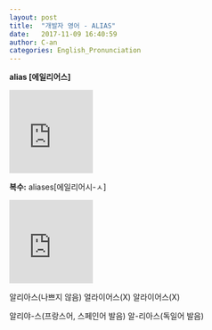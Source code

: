 ```yaml
---
layout: post
title:  "개발자 영어 - ALIAS"
date:   2017-11-09 16:40:59
author: C-an
categories: English_Pronunciation
---
```


**alias [에일리어스]**

<iframe width="150" height="150" src="https://www.youtube.com/embed/dKGuzTiocxc" frameborder="0" gesture="media" allowfullscreen></iframe>

**복수:** aliases[에일리어시-ㅅ]

<iframe width="150" height="150" src="https://www.youtube.com/embed/UhkIBGClbsY" frameborder="0" gesture="media" allowfullscreen></iframe>

알리아스(나쁘지 않음) 얼라이어스(X) 알라이어스(X)

알리야-스(프랑스어, 스페인어 발음)
알-리아스(독일어 발음)